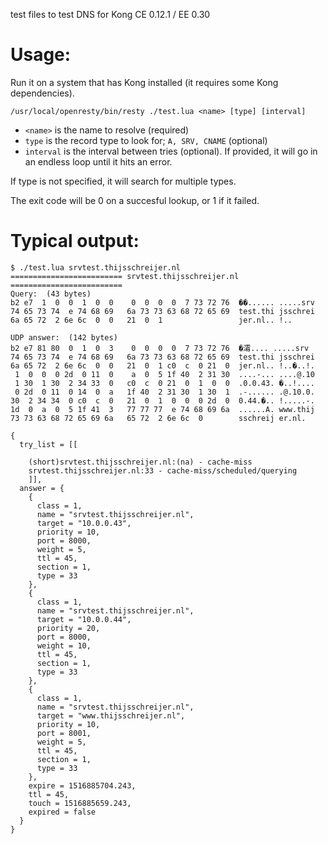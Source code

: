 test files to test DNS for Kong CE 0.12.1 / EE 0.30


Usage:
======

Run it on a system that has Kong installed (it requires some Kong dependencies).

```
/usr/local/openresty/bin/resty ./test.lua <name> [type] [interval]
```

- `<name>` is the name to resolve (required)
- `type` is the record type to look for; `A, SRV, CNAME` (optional)
- `interval` is the interval between tries (optional). If provided, it will go in an endless loop until it hits an error.

If type is not specified, it will search for multiple types.

The exit code will be 0 on a succesful lookup, or 1 if it failed.

Typical output:
===============
```
$ ./test.lua srvtest.thijsschreijer.nl
========================= srvtest.thijsschreijer.nl =========================
Query:  (43 bytes)
b2 e7  1  0  0  1  0  0    0  0  0  0  7 73 72 76  ��...... .....srv
74 65 73 74  e 74 68 69   6a 73 73 63 68 72 65 69  test.thi jsschrei
6a 65 72  2 6e 6c  0  0   21  0  1                 jer.nl.. !..

UDP answer:  (142 bytes)
b2 e7 81 80  0  1  0  3    0  0  0  0  7 73 72 76  �灀.... .....srv
74 65 73 74  e 74 68 69   6a 73 73 63 68 72 65 69  test.thi jsschrei
6a 65 72  2 6e 6c  0  0   21  0  1 c0  c  0 21  0  jer.nl.. !..�..!.
 1  0  0  0 2d  0 11  0    a  0  5 1f 40  2 31 30  ....-... ....@.10
 1 30  1 30  2 34 33  0   c0  c  0 21  0  1  0  0  .0.0.43. �..!....
 0 2d  0 11  0 14  0  a   1f 40  2 31 30  1 30  1  .-...... .@.10.0.
30  2 34 34  0 c0  c  0   21  0  1  0  0  0 2d  0  0.44.�.. !.....-.
1d  0  a  0  5 1f 41  3   77 77 77  e 74 68 69 6a  ......A. www.thij
73 73 63 68 72 65 69 6a   65 72  2 6e 6c  0        sschreij er.nl.

{
  try_list = [[

	(short)srvtest.thijsschreijer.nl:(na) - cache-miss
	srvtest.thijsschreijer.nl:33 - cache-miss/scheduled/querying
	]],
  answer = {
    {
      class = 1,
      name = "srvtest.thijsschreijer.nl",
      target = "10.0.0.43",
      priority = 10,
      port = 8000,
      weight = 5,
      ttl = 45,
      section = 1,
      type = 33
    },
    {
      class = 1,
      name = "srvtest.thijsschreijer.nl",
      target = "10.0.0.44",
      priority = 20,
      port = 8000,
      weight = 10,
      ttl = 45,
      section = 1,
      type = 33
    },
    {
      class = 1,
      name = "srvtest.thijsschreijer.nl",
      target = "www.thijsschreijer.nl",
      priority = 10,
      port = 8001,
      weight = 5,
      ttl = 45,
      section = 1,
      type = 33
    },
    expire = 1516885704.243,
    ttl = 45,
    touch = 1516885659.243,
    expired = false
  }
}
```